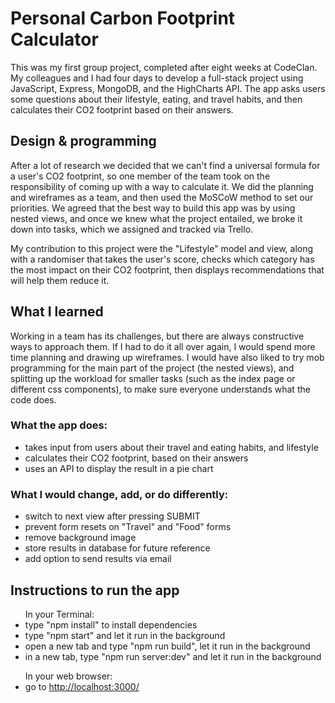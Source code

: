 <h1>Personal Carbon Footprint Calculator</h1>
<p>This was my first group project, completed after eight weeks at CodeClan. My colleagues and I had four days to develop a full-stack project using JavaScript, Express, MongoDB, and the HighCharts API. The app asks users some questions about their lifestyle, eating, and travel habits, and then calculates their CO2 footprint based on their answers.</p>

<h2>Design & programming</h2>
<p>After a lot of research we decided that we can't find a universal formula for a user's CO2 footprint, so one member of the team took on the responsibility of coming up with a way to calculate it. We did the planning and wireframes as a team, and then used the MoSCoW method to set our priorities. We agreed that the best way to build this app was by using nested views, and once we knew what the project entailed, we broke it down into tasks, which we assigned and tracked via Trello.</p>

<p>My contribution to this project were the "Lifestyle" model and view, along with a randomiser that takes the user's score, checks which category has the most impact on their CO2 footprint, then displays recommendations that will help them reduce it.</p>

<h2>What I learned</h2>
<p>Working in a team has its challenges, but there are always constructive ways to approach them. If I had to do it all over again, I would spend more time planning and drawing up wireframes. I would have also liked to try mob programming for the main part of the project (the nested views), and splitting up the workload for smaller tasks (such as the index page or different css components), to make sure everyone understands what the code does.</p>

<h3>What the app does:</h3>
<ul>
  <li>takes input from users about their travel and eating habits, and lifestyle</li>
  <li>calculates their CO2 footprint, based on their answers</li>
  <li>uses an API to display the result in a pie chart</li>
</ul>

<h3>What I would change, add, or do differently:</h3>
<ul>
  <li>switch to next view after pressing SUBMIT</li>
  <li>prevent form resets on "Travel" and "Food" forms</li>
  <li>remove background image</li>
  <li>store results in database for future reference</li>
  <li>add option to send results via email</li>
</ul>

<h2>Instructions to run the app</h2>
<ul>In your Terminal:
  <li>type "npm install" to install dependencies</li>
  <li>type "npm start" and let it run in the background</li>
  <li>open a new tab and type "npm run build", let it run in the background</li>
  <li>in a new tab, type "npm run server:dev" and let it run in the background</li>
</ul>
<ul>In your web browser:
  <li>go to <a href="http://localhost:3000/">http://localhost:3000/</a></li>
</ul>
